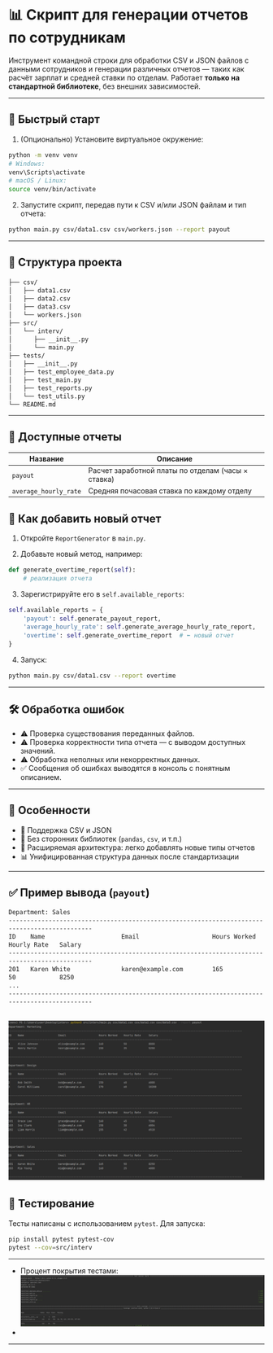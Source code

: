 # 📊 Скрипт для генерации отчетов по сотрудникам

Инструмент командной строки для обработки CSV и JSON файлов с данными сотрудников и генерации различных отчетов — таких как расчёт зарплат и средней ставки по отделам. Работает **только на стандартной библиотеке**, без внешних зависимостей.

---

## 🚀 Быстрый старт

1. (Опционально) Установите виртуальное окружение:

```bash
python -m venv venv
# Windows:
venv\Scripts\activate
# macOS / Linux:
source venv/bin/activate
```

2. Запустите скрипт, передав пути к CSV и/или JSON файлам и тип отчета:

```bash
python main.py csv/data1.csv csv/workers.json --report payout
```

---

## 📁 Структура проекта

```
├── csv/
│   ├── data1.csv
│   ├── data2.csv
│   ├── data3.csv
│   └── workers.json
├── src/
│   └── interv/
│      ├── __init__.py
│      └── main.py
├── tests/
│   ├── __init__.py
│   ├── test_employee_data.py
│   ├── test_main.py
│   ├── test_reports.py
│   └── test_utils.py
└── README.md
```

---

## 📌 Доступные отчеты

| Название               | Описание                                                  |
|------------------------|------------------------------------------------------------|
| `payout`               | Расчет заработной платы по отделам (часы × ставка)         |
| `average_hourly_rate`  | Средняя почасовая ставка по каждому отделу                |


## 🧩 Как добавить новый отчет

1. Откройте `ReportGenerator` в `main.py`.

2. Добавьте новый метод, например:

```python
def generate_overtime_report(self):
    # реализация отчета
```

3. Зарегистрируйте его в `self.available_reports`:

```python
self.available_reports = {
    'payout': self.generate_payout_report,
    'average_hourly_rate': self.generate_average_hourly_rate_report,
    'overtime': self.generate_overtime_report  # ⬅️ новый отчет
}
```

4. Запуск:

```bash
python main.py csv/data1.csv --report overtime
```

---

## 🛠 Обработка ошибок

- ⚠️ Проверка существования переданных файлов.
- ⚠️ Проверка корректности типа отчета — с выводом доступных значений.
- ⚠️ Обработка неполных или некорректных данных.
- ✅ Сообщения об ошибках выводятся в консоль с понятным описанием.

---

## 📌 Особенности

- 📂 Поддержка CSV и JSON
- 🧩 Без сторонних библиотек (`pandas`, `csv`, и т.п.)
- 🧱 Расширяемая архитектура: легко добавлять новые типы отчетов
- 📊 Унифицированная структура данных после стандартизации

---

## ✅ Пример вывода (`payout`)

```
Department: Sales
---------------------------------------------------------------------------------------------
ID    Name                     Email                    Hours Worked   Hourly Rate   Salary
---------------------------------------------------------------------------------------------
201   Karen White              karen@example.com        165            50            8250
...
---------------------------------------------------------------------------------------------
```
![payout.png](img/payout.png)
---

## 🧪 Тестирование

Тесты написаны с использованием `pytest`. Для запуска:

```bash
pip install pytest pytest-cov
pytest --cov=src/interv 
```
---
- Процент покрытия тестами:
![tests.png](img/tests.png)
- 
---
